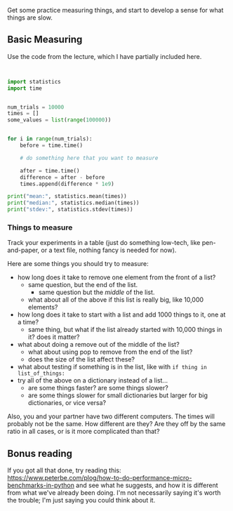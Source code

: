 

Get some practice measuring things, and start to develop a sense for what things are slow.


## Basic Measuring

Use the code from the lecture, which I have partially included here.


```python


import statistics
import time


num_trials = 10000
times = []
some_values = list(range(100000))


for i in range(num_trials):
    before = time.time()

    # do something here that you want to measure

    after = time.time()
    difference = after - before
    times.append(difference * 1e9)

print("mean:", statistics.mean(times))
print("median:", statistics.median(times))
print("stdev:", statistics.stdev(times))

```


### Things to measure

Track your experiments in a table (just do something low-tech, like pen-and-paper, or a text file, nothing fancy is needed for now).

Here are some things you should try to measure:

* how long does it take to remove one element from the front of a list?
    * same question, but the end of the list.
        * same question but the *middle* of the list.
    * what about all of the above if this list is really big, like 10,000 elements?
* how long does it take to start with a list and add 1000 things to it, one at a time?
    * same thing, but what if the list already started with 10,000 things in it?  does it matter?
* what about doing a remove out of the middle of the list?
    * what about using pop to remove from the end of the list?
    * does the size of the list affect these?
* what about testing if something is in the list, like with `if thing in list_of_things:`
* try all of the above on a dictionary instead of a list...
    * are some things faster?  are some things slower?
    * are some things slower for small dictionaries but larger for big dictionaries, or vice versa?


Also, you and your partner have two different computers.  The times will probably not be the same.  How different are they?  Are they off by the same ratio in all cases, or is it more complicated than that?




## Bonus reading

If you got all that done, try reading this: https://www.peterbe.com/plog/how-to-do-performance-micro-benchmarks-in-python and see what he suggests, and how it is different from what we've already been doing.  I'm not necessarily saying it's worth the trouble; I'm just saying you could think about it.